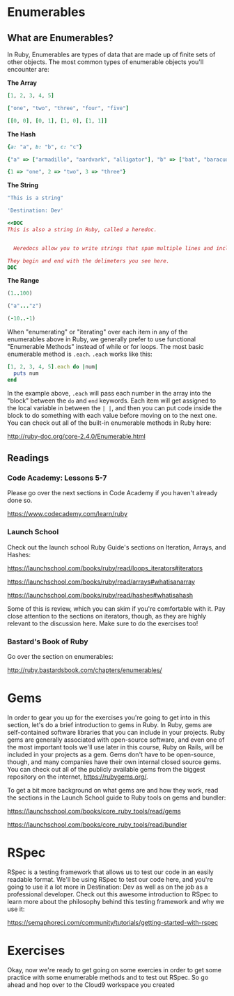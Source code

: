 # Enumerables

## What are Enumerables?

In Ruby, Enumerables are types of data that are made up of finite sets of other objects. The most common types of enumerable objects you'll encounter are:

**The Array**

```ruby
[1, 2, 3, 4, 5]

["one", "two", "three", "four", "five"]

[[0, 0], [0, 1], [1, 0], [1, 1]]
```

**The Hash**

```ruby
{a: "a", b: "b", c: "c"}

{"a" => ["armadillo", "aardvark", "alligator"], "b" => ["bat", "baracuda", "bonobo"]}

{1 => "one", 2 => "two", 3 => "three"}
```

**The String**

```ruby
"This is a string"

'Destination: Dev'

<<DOC
This is also a string in Ruby, called a heredoc.


  Heredocs allow you to write strings that span multiple lines and include space, tabs, and other formatting.

They begin and end with the delimeters you see here.
DOC

```

**The Range**

```ruby
(1..100)

("a"..."z")

(-10..-1)
```

When "enumerating" or "iterating" over each item in any of the enumerables above in Ruby, we generally prefer to use functional "Enumerable Methods" instead of while or for loops. The most basic enumerable method is `.each`. `.each` works like this:

```ruby
[1, 2, 3, 4, 5].each do |num|
  puts num
end

```
In the example above, `.each` will pass each number in the array into the "block" between the `do` and `end` keywords. Each item will get assigned to the local variable in between the `| |`, and then you can put code inside the block to do something with each value before moving on to the next one. You can check out all of the built-in enumerable methods in Ruby here:

<http://ruby-doc.org/core-2.4.0/Enumerable.html>

## Readings

### Code Academy: Lessons 5-7

Please go over the next sections in Code Academy if you haven't already done so.

<https://www.codecademy.com/learn/ruby>


### Launch School

Check out the launch school Ruby Guide's sections on Iteration, Arrays, and Hashes:

<https://launchschool.com/books/ruby/read/loops_iterators#iterators>

<https://launchschool.com/books/ruby/read/arrays#whatisanarray>

<https://launchschool.com/books/ruby/read/hashes#whatisahash>

Some of this is review, which you can skim if you're comfortable with it. Pay close attention to the sections on iterators, though, as they are highly relevant to the discussion here. Make sure to do the exercises too!

### Bastard's Book of Ruby

Go over the section on enumerables:

<http://ruby.bastardsbook.com/chapters/enumerables/>

# Gems

In order to gear you up for the exercises you're going to get into in this section, let's do a brief introduction to gems in Ruby. In Ruby, gems are self-contained software libraries that you can include in your projects. Ruby gems are generally associated with open-source software, and even one of the most important tools we'll use later in this course, Ruby on Rails, will be included in your projects as a gem. Gems don't have to be open-source, though, and many companies have their own internal closed source gems. You can check out all of the publicly available gems from the biggest repository on the internet, <https://rubygems.org/>.

To get a bit more background on what gems are and how they work, read the sections in the Launch School guide to Ruby tools on gems and bundler:

<https://launchschool.com/books/core_ruby_tools/read/gems>

<https://launchschool.com/books/core_ruby_tools/read/bundler>

# RSpec

RSpec is a testing framework that allows us to test our code in an easily readable format. We'll be using RSpec to test our code here, and you're going to use it a lot more in Destination: Dev as well as on the job as a professional developer. Check out this awesome introduction to RSpec to learn more about the philosophy behind this testing framework and why we use it:

<https://semaphoreci.com/community/tutorials/getting-started-with-rspec>

# Exercises

Okay, now we're ready to get going on some exercies in order to get some practice with some enumerable methods and to test out RSpec. So go ahead and hop over to the Cloud9 workspace you created


